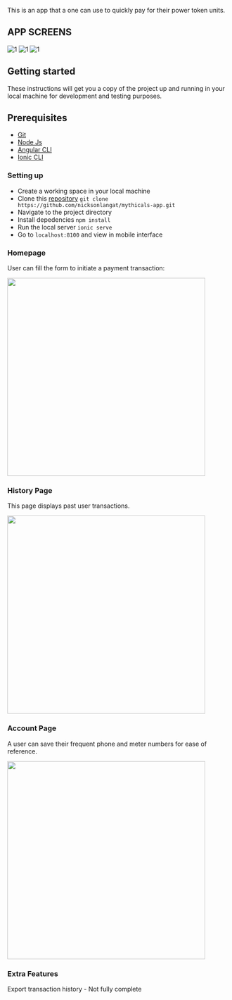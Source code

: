 This is an app that a one can use to quickly pay for their power token units.

## APP SCREENS
![1](screenshots/1.PNG)
![1](screenshots/2.PNG)
![1](screenshots/3.PNG)
## Getting started
These instructions will get you a copy of the project up and running in your local machine for development and testing purposes.

## Prerequisites
- [Git](https://git-scm.com/download/)
- [Node Js](https://nodejs.org/en/download/)
- [Angular CLI](https://angular.io/start)
- [Ionic CLI](https://ionicframework.com/docs/intro/cli)

### Setting up 
- Create a working space in your local machine
- Clone this [repository](https://github.com/nicksonlangat/mythicals-app.git) `git clone https://github.com/nicksonlangat/mythicals-app.git`
- Navigate to the project directory
- Install depedencies `npm install`
- Run the local server `ionic serve`
- Go to `localhost:8100` and view in mobile interface



### Homepage

User can fill the form to initiate a payment transaction:

<img src="https://github.com/nicksonlangat/billsapi/blob/master/screens/1.PNG"  width="450"/> 


### History Page

This page displays past user transactions.

<img src="https://github.com/nicksonlangat/billsapi/blob/master/screens/2.PNG"  width="450"/> 

### Account Page

A user can save their frequent phone and meter numbers for ease of reference.

<img src="https://github.com/nicksonlangat/billsapi/blob/master/screens/3.PNG"  width="450"/> 

### Extra Features
Export transaction history - Not fully complete